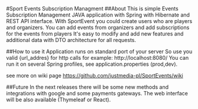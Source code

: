 #Sport Events Subscription Managment
##About
This is simple Events Subscription Management JAVA application with Spring with Hibernate and REST API interface.
With SportEvent you could create users who are players and organizers.
You can add events from organizers and add subscriptions for the events from players
It's easy to modify and add new features and additional data with DTO architecture for all requests.

##How to use it
Application runs on standard port of your server
So use you valid {url_addres} for http calls for example: http://localhost:8080/
You can run it on several Spring profiles, see application.properties (prod,dev).

see more on wiki page https://github.com/justmedia-pl/SportEvents/wiki

##Future
In the next releases there will be some new methods and integrations with google and some payments gateways.
The web interface will be also available (Thymeleaf or React).




